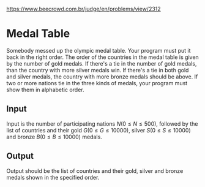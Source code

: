 https://www.beecrowd.com.br/judge/en/problems/view/2312

# Medal Table

Somebody messed up the olympic medal table. Your program must put it back in the
right order. The order of the countries in the medal table is given by the
number of gold medals. If there's a tie in the number of gold medals, than the
country with more silver medals win. If there's a tie in both gold and silver
medals, the country with more bronze medals should be above. If two or more
nations tie in the three kinds of medals, your program must show them in
alphabetic order.

## Input

Input is the number of participating nations $N (0 \leq N \leq 500)$, followed
by the list of countries and their gold $G (0 \leq G \leq 10000)$, silver $S (0
\leq S \leq 10000)$ and bronze $B (0 \leq B \leq 10000)$ medals.

## Output

Output should be the list of countries and their gold, silver and bronze medals
shown in the specified order.
